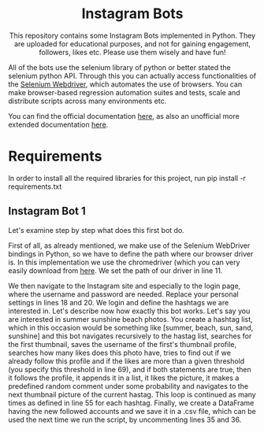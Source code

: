 <h1 align="center">
Instagram Bots
</h2>
<p align="center">
This repository contains some Instagram Bots implemented in Python. They are uploaded for educational purposes, and not for gaining engagement, followers, likes etc. Please use them wisely and have fun!

All of the bots use the selenium library of python or better stated the selenium python API. Through this you can actually access functionalities of the [Selenium Webdriver](https://www.selenium.dev/), which automates the use of browsers. You can make browser-based regression automation suites and tests, scale and distribute scripts across many environments etc.

You can find the official documentation [here](https://www.selenium.dev/selenium/docs/api/py/api.html), as also an unofficial more extended documentation [here](https://selenium-python.readthedocs.io/index.html).

# Requirements
In order to install all the required libraries for this project, run pip install -r requirements.txt

## Instagram Bot 1

Let's examine step by step what does this first bot do. 

First of all, as already mentioned, we make use of the Selenium WebDriver bindings in Python, so we have to define the path where our browser driver is. In this implementation we use the chromedriver (which you can very easily download from [here](https://chromedriver.chromium.org/downloads). We set the path of our driver in line 11. 

We then navigate to the Instagram site and especially to the login page, where the username and password are needed. Replace your personal settings in lines 18 and 20. We login and define the hashtags we are interested in. Let's describe now how exactly this bot works. Let's say you are interested in summer sunshine beach photos. You create a hashtag list, which in this occasion would be something like [summer, beach, sun, sand, sunshine] and this bot navigates recursively to the hastag list, searches for the first thumbnail, saves the username of the first's thumbnail profile, searches how many likes does this photo have, tries to find out if we already follow this profile and if the likes are more than a given threshold (you specify this threshold in line 69), and if both statements are true, then it follows the profile, it appends it in a list, it likes the picture, it makes a predefined random comment under some probability and navigates to the next thumbnail picture of the current hastag. This loop is continued as many times as defined in line 55 for each hashtag. Finally, we create a DataFrame having the new followed accounts and we save it in a .csv file, which can be used the next time we run the script, by uncommenting lines 35 and 36.
